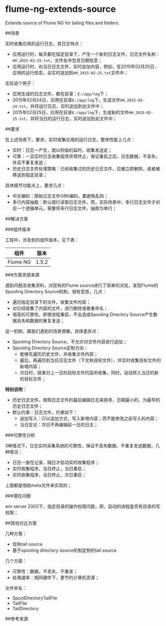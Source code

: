 # flume-ng-extends-source

Extends source of Flume NG for tailing files and folders.




##场景

实时收集应用的运行日志，其日志特点：

* 应用运行时，每天都在指定目录下，产生一个新的日志文件，日志文件名称：`HH_2015-02-25.txt`，文件名中包含日期信息；
* 应用运行时，向当日日志文件，实时追加内容，例如，在2015年02月25日，应用的运行信息，会实时追加到`HH_2015-02-25.txt`文件中；


实际说个例子：

* 应用生成的日志文件，都在目录：`E:/app/log`下；
* 2015年02月24日，应用在目录`E:/app/log`下，生成文件`HH_2015-02-24.txt`，并将运行日志，实时追加到此文件中；
* 2015年02月25日，应用在目录`E:/app/log`下，生成新的文件`HH_2015-02-25.txt`，并将当日的运行日志，实时追加到此文件中；


##要求

在上述场景下，要求，实时收集应用的运行日志，整体性能上几点：

* 实时：日志一产生，就以秒级的延时，收集发送走；
* 可靠：一旦实时日志收集程序异常终止，保证重启之后，日志数据，不丢失，并且不重复发送；
* 历史日志文件处理策略：已经收集过的历史日志文件，应被立即删除，或者被移送到指定目录；

具体细节功能点上，要求几点：

* 中文编码：原始日志文件GBK编码，要避免乱码；
* 多行内容抽取：默认按行读取日志文件，而，实际场景中，多行日志文件才对应一个逻辑单元，需要将多行日志文件，抽取为单行；



##解决方案


###组件版本

工程中，涉及到的组件版本，见下表：

|组件|版本|
|----|----|
|Flume NG|1.5.2|


###方案灵感来源

遇到问题去收集资料，对现有的Flume source进行了简单的浏览，发现Flume的Spooling Directory Source机制，很有意思，几点：

* 遍历指定目录下的文件，收集文件内容；
* 对已经收集了内容的文件，进行删除或者重命名；
* 很高的可靠性，即使进程重启，不会造成Spooling Directory Source产生数据丢失和数据的重复发送；

这一机制，跟我们遇到的场景很像，具体差异点：

* Spooling Directory Source，不允许对文件内容进行追加；
* Spooling Directory Source定制方向：
	* 能够先遍历历史文件，并收集文件内容；
	* 最后，再遍历到当日日志文件（下文称目标文件），并实时收集目标文件的新增内容；
	* 次日时，结束对上一日的目标文件的监听收集，同时，自动转入当日的新的目标文件；


__特别说明__：

* 历史日志文件，按照日志文件的最后编辑日志来排序，日期最小的，为最早的历史日志文件；
* 默认约束：日志文件，约束如下：
	* 追加写入：只以追加方式，写入新增内容；而不能修改之前写入的内容；
	* 当日定论：次日不再编辑前一日的日志；





###可靠性分析

3种情况下，日志实时采集系统的可靠性，保证不丢失数据、不重复发送数据，几种情况：

* 日志一直在记录，隔日才启动实时收集程序；
* 实时收集程序，当日终止，当日重启；
* 实时收集程序，当日终止，次日重启；

上面都是借助meta文件来实现的；



###潜在问题

win server 2003下，指定目录的操作权限问题，即，启动的进程是否有目录的写权限；




##其他对比方案

几种方案：

* 现有tail source
* 基于spooling directory source机制定制的tail source

几个方面：

* 可靠性：数据，不丢失、不重发；
* 处理速率：相同硬件下，更节约计算机资源；


文件命名：

* SpoolDirectoryTailFile
* TailFile
* TailDirectory




##参考来源

















